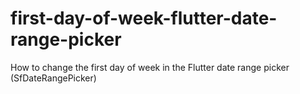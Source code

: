 # first-day-of-week-flutter-date-range-picker
How to change the first day of week in the Flutter date range picker (SfDateRangePicker)
